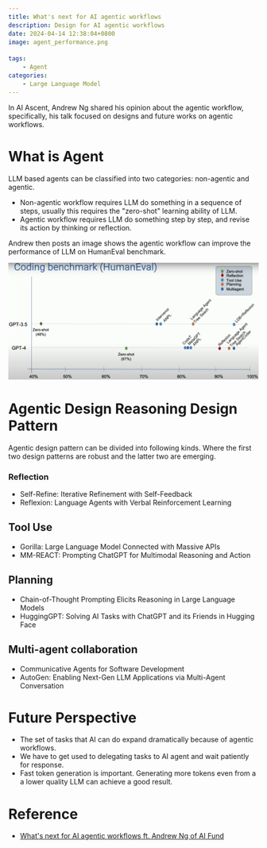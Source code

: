 ```yaml
---
title: What's next for AI agentic workflows
description: Design for AI agentic workflows
date: 2024-04-14 12:38:04+0800
image: agent_performance.png

tags: 
    - Agent
categories:
    - Large Language Model
---
```


In AI Ascent, Andrew Ng shared his opinion about the agentic workflow, specifically, his talk focused on designs and future works on agentic workflows.


# What is Agent
LLM based agents can be classified into two categories: non-agentic and agentic.
- Non-agentic workflow requires LLM do something in a sequence of steps, usually this requires the "zero-shot" learning ability of LLM.
- Agentic workflow requires LLM do something step by step, and revise its action by thinking or reflection.

Andrew then posts an image shows the agentic workflow can improve the performance of LLM on HumanEval benchmark.

![Comparisons of agent performance](agent_performance.png)


# Agentic Design Reasoning Design Pattern
Agentic design pattern can be divided into following kinds. Where the first two design patterns are robust and the latter two are emerging. 
### Reflection
- Self-Refine: Iterative Refinement with Self-Feedback
- Reflexion: Language Agents with Verbal Reinforcement Learning


## Tool Use
- Gorilla: Large Language Model Connected with Massive APIs
- MM-REACT: Prompting ChatGPT for Multimodal Reasoning and Action


## Planning
- Chain-of-Thought Prompting Elicits Reasoning in Large Language Models
- HuggingGPT: Solving AI Tasks with ChatGPT and its Friends in Hugging Face


## Multi-agent collaboration
- Communicative Agents for Software Development
- AutoGen: Enabling Next-Gen LLM Applications via Multi-Agent Conversation


# Future Perspective
- The set of tasks that AI can do expand dramatically because of agentic workflows.
- We have to get used to delegating tasks to AI agent and wait patiently for response.
- Fast token generation is important. Generating more tokens even from a a lower quality LLM can achieve a good result.



# Reference
- [What's next for AI agentic workflows ft. Andrew Ng of AI Fund](https://www.youtube.com/watch?v=sal78ACtGTc&list=PLOhHNjZItNnOoPxOF3dmq30UxYqFuxXKn)